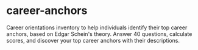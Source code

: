 # career-anchors
Career orientations inventory to help individuals identify their top career anchors, based on Edgar Schein's theory. Answer 40 questions, calculate scores, and discover your top career anchors with their descriptions. 
